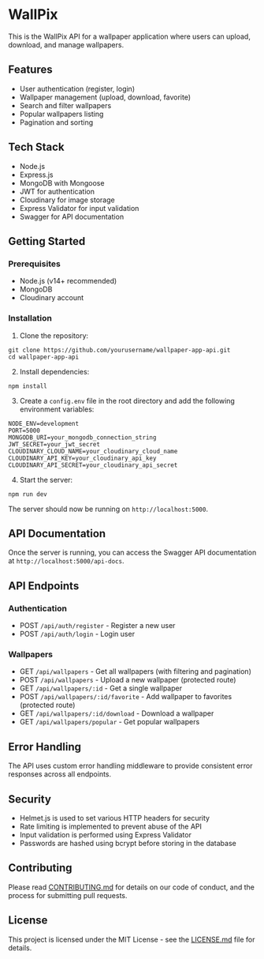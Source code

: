 # WallPix

This is the WallPix API for a wallpaper application where users can upload, download, and manage wallpapers.

## Features

- User authentication (register, login)
- Wallpaper management (upload, download, favorite)
- Search and filter wallpapers
- Popular wallpapers listing
- Pagination and sorting

## Tech Stack

- Node.js
- Express.js
- MongoDB with Mongoose
- JWT for authentication
- Cloudinary for image storage
- Express Validator for input validation
- Swagger for API documentation

## Getting Started

### Prerequisites

- Node.js (v14+ recommended)
- MongoDB
- Cloudinary account

### Installation

1. Clone the repository:

```
git clone https://github.com/yourusername/wallpaper-app-api.git
cd wallpaper-app-api
```

2. Install dependencies:

```
npm install
```

3. Create a `config.env` file in the root directory and add the following environment variables:

```
NODE_ENV=development
PORT=5000
MONGODB_URI=your_mongodb_connection_string
JWT_SECRET=your_jwt_secret
CLOUDINARY_CLOUD_NAME=your_cloudinary_cloud_name
CLOUDINARY_API_KEY=your_cloudinary_api_key
CLOUDINARY_API_SECRET=your_cloudinary_api_secret
```

4. Start the server:

```
npm run dev
```

The server should now be running on `http://localhost:5000`.

## API Documentation

Once the server is running, you can access the Swagger API documentation at `http://localhost:5000/api-docs`.

## API Endpoints

### Authentication

- POST `/api/auth/register` - Register a new user
- POST `/api/auth/login` - Login user

### Wallpapers

- GET `/api/wallpapers` - Get all wallpapers (with filtering and pagination)
- POST `/api/wallpapers` - Upload a new wallpaper (protected route)
- GET `/api/wallpapers/:id` - Get a single wallpaper
- POST `/api/wallpapers/:id/favorite` - Add wallpaper to favorites (protected route)
- GET `/api/wallpapers/:id/download` - Download a wallpaper
- GET `/api/wallpapers/popular` - Get popular wallpapers

## Error Handling

The API uses custom error handling middleware to provide consistent error responses across all endpoints.

## Security

- Helmet.js is used to set various HTTP headers for security
- Rate limiting is implemented to prevent abuse of the API
- Input validation is performed using Express Validator
- Passwords are hashed using bcrypt before storing in the database

## Contributing

Please read [CONTRIBUTING.md](CONTRIBUTING.md) for details on our code of conduct, and the process for submitting pull requests.

## License

This project is licensed under the MIT License - see the [LICENSE.md](LICENSE.md) file for details.
